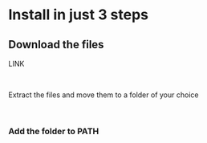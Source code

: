 # Install in just 3 steps 

## Download the files

LINK

<br>

Extract the files and move them to a folder of your choice
  
<br> 

### Add the folder to PATH
